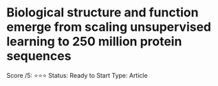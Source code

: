 # Biological structure and function emerge from scaling unsupervised learning to 250 million protein sequences

Score /5: ⭐️⭐️⭐️
Status: Ready to Start
Type: Article